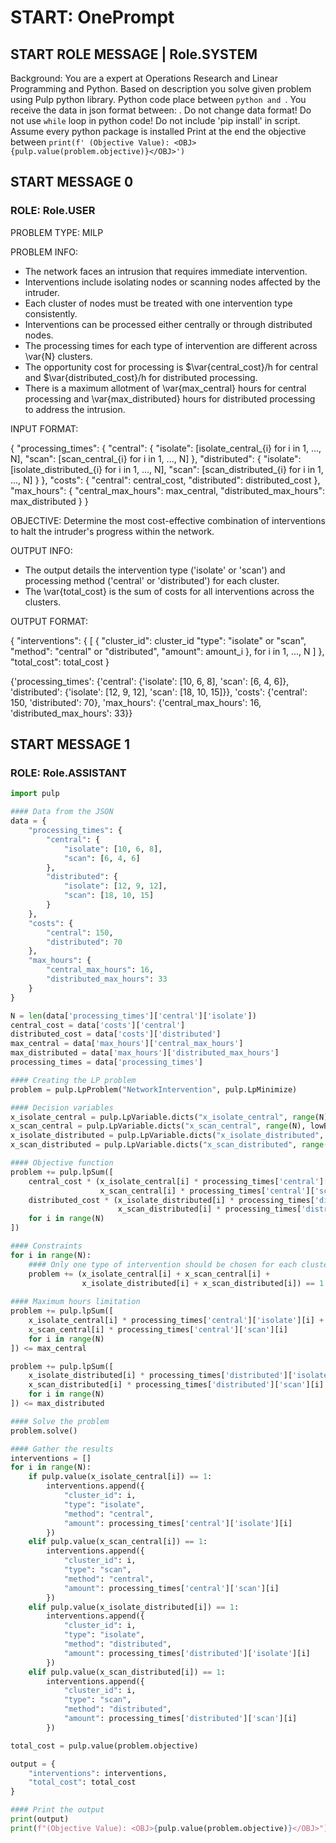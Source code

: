 # START: OnePrompt 
## START ROLE MESSAGE | Role.SYSTEM 
Background: You are a expert at Operations Research and Linear Programming and Python. Based on description you solve given problem using Pulp python library. Python code place between ```python and ```. You receive the data in json format between: <DATA></DATA>. Do not change data format! Do not use `while` loop in python code! Do not include 'pip install' in script. Assume every python package is installed Print at the end the objective between <OBJ></OBJ> `print(f' (Objective Value): <OBJ>{pulp.value(problem.objective)}</OBJ>')`  
## START MESSAGE 0 
### ROLE: Role.USER
<DESCRIPTION>
PROBLEM TYPE: MILP

PROBLEM INFO:

- The network faces an intrusion that requires immediate intervention.
- Interventions include isolating nodes or scanning nodes affected by the intruder.
- Each cluster of nodes must be treated with one intervention type consistently.
- Interventions can be processed either centrally or through distributed nodes.
- The processing times for each type of intervention are different across \var{N} clusters.
- The opportunity cost for processing is $\var{central_cost}/h for central and $\var{distributed_cost}/h for distributed processing.
- There is a maximum allotment of \var{max_central} hours for central processing and \var{max_distributed} hours for distributed processing to address the intrusion.

INPUT FORMAT: 

{
    "processing_times": {
        "central": {
            "isolate": [isolate_central_{i} for i in 1, ..., N],
            "scan": [scan_central_{i} for i in 1, ..., N]
        },
        "distributed": {
            "isolate": [isolate_distributed_{i} for i in 1, ..., N],
            "scan": [scan_distributed_{i} for i in 1, ..., N]
        }
    },
    "costs": {
        "central": central_cost,
        "distributed": distributed_cost
    },
    "max_hours": {
        "central_max_hours": max_central,
        "distributed_max_hours": max_distributed
    }
}

OBJECTIVE: Determine the most cost-effective combination of interventions to halt the intruder's progress within the network.

OUTPUT INFO:

- The output details the intervention type ('isolate' or 'scan') and processing method ('central' or 'distributed') for each cluster.
- The \var{total_cost} is the sum of costs for all interventions across the clusters.

OUTPUT FORMAT:

{
    "interventions": {
        [
            {
            "cluster_id": cluster_id
            "type": "isolate" or "scan",
            "method": "central" or "distributed",
            "amount": amount_i
            },
            for i in 1, ..., N
        ]
    },
    "total_cost": total_cost
}





</DESCRIPTION>
<DATA>
{'processing_times': {'central': {'isolate': [10, 6, 8], 'scan': [6, 4, 6]}, 'distributed': {'isolate': [12, 9, 12], 'scan': [18, 10, 15]}}, 'costs': {'central': 150, 'distributed': 70}, 'max_hours': {'central_max_hours': 16, 'distributed_max_hours': 33}}</DATA>


## START MESSAGE 1 
### ROLE: Role.ASSISTANT
```python
import pulp

#### Data from the JSON
data = {
    "processing_times": {
        "central": {
            "isolate": [10, 6, 8],
            "scan": [6, 4, 6]
        },
        "distributed": {
            "isolate": [12, 9, 12],
            "scan": [18, 10, 15]
        }
    },
    "costs": {
        "central": 150,
        "distributed": 70
    },
    "max_hours": {
        "central_max_hours": 16,
        "distributed_max_hours": 33
    }
}

N = len(data['processing_times']['central']['isolate'])
central_cost = data['costs']['central']
distributed_cost = data['costs']['distributed']
max_central = data['max_hours']['central_max_hours']
max_distributed = data['max_hours']['distributed_max_hours']
processing_times = data['processing_times']

#### Creating the LP problem
problem = pulp.LpProblem("NetworkIntervention", pulp.LpMinimize)

#### Decision variables
x_isolate_central = pulp.LpVariable.dicts("x_isolate_central", range(N), lowBound=0, cat='Binary')
x_scan_central = pulp.LpVariable.dicts("x_scan_central", range(N), lowBound=0, cat='Binary')
x_isolate_distributed = pulp.LpVariable.dicts("x_isolate_distributed", range(N), lowBound=0, cat='Binary')
x_scan_distributed = pulp.LpVariable.dicts("x_scan_distributed", range(N), lowBound=0, cat='Binary')

#### Objective function
problem += pulp.lpSum([
    central_cost * (x_isolate_central[i] * processing_times['central']['isolate'][i] + 
                    x_scan_central[i] * processing_times['central']['scan'][i]) +
    distributed_cost * (x_isolate_distributed[i] * processing_times['distributed']['isolate'][i] + 
                        x_scan_distributed[i] * processing_times['distributed']['scan'][i])
    for i in range(N)
])

#### Constraints
for i in range(N):
    #### Only one type of intervention should be chosen for each cluster
    problem += (x_isolate_central[i] + x_scan_central[i] + 
                x_isolate_distributed[i] + x_scan_distributed[i]) == 1
    
#### Maximum hours limitation
problem += pulp.lpSum([
    x_isolate_central[i] * processing_times['central']['isolate'][i] +
    x_scan_central[i] * processing_times['central']['scan'][i]
    for i in range(N)
]) <= max_central

problem += pulp.lpSum([
    x_isolate_distributed[i] * processing_times['distributed']['isolate'][i] +
    x_scan_distributed[i] * processing_times['distributed']['scan'][i]
    for i in range(N)
]) <= max_distributed

#### Solve the problem
problem.solve()

#### Gather the results
interventions = []
for i in range(N):
    if pulp.value(x_isolate_central[i]) == 1:
        interventions.append({
            "cluster_id": i,
            "type": "isolate",
            "method": "central",
            "amount": processing_times['central']['isolate'][i]
        })
    elif pulp.value(x_scan_central[i]) == 1:
        interventions.append({
            "cluster_id": i,
            "type": "scan",
            "method": "central",
            "amount": processing_times['central']['scan'][i]
        })
    elif pulp.value(x_isolate_distributed[i]) == 1:
        interventions.append({
            "cluster_id": i,
            "type": "isolate",
            "method": "distributed",
            "amount": processing_times['distributed']['isolate'][i]
        })
    elif pulp.value(x_scan_distributed[i]) == 1:
        interventions.append({
            "cluster_id": i,
            "type": "scan",
            "method": "distributed",
            "amount": processing_times['distributed']['scan'][i]
        })

total_cost = pulp.value(problem.objective)

output = {
    "interventions": interventions,
    "total_cost": total_cost
}

#### Print the output
print(output)
print(f"(Objective Value): <OBJ>{pulp.value(problem.objective)}</OBJ>")
```

